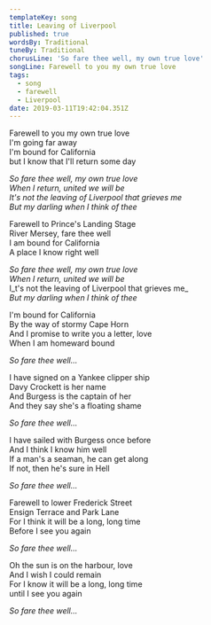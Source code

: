 ```yaml
---
templateKey: song
title: Leaving of Liverpool
published: true
wordsBy: Traditional
tuneBy: Traditional
chorusLine: 'So fare thee well, my own true love'
songLine: Farewell to you my own true love
tags:
  - song
  - farewell
  - Liverpool
date: 2019-03-11T19:42:04.351Z
---
```

Farewell to you my own true love\
I'm going far away\
I'm bound for California\
but I know that I'll return some day

_So fare thee well, my own true love_\
_When I return, united we will be_\
_It's not the leaving of Liverpool that grieves me_ \
_But my darling when I think of thee_

Farewell to Prince's Landing Stage \
River Mersey, fare thee well \
I am bound for California \
A place I know right well 

_So fare thee well, my own true love_\
_When I return, united we will be_\
I_t's not the leaving of Liverpool that grieves me_ \
_But my darling when I think of thee_

I'm bound for California \
By the way of stormy Cape Horn \
And I promise to write you a letter, love \
When I am homeward bound 

_So fare thee well..._

I have signed on a Yankee clipper ship \
Davy Crockett is her name \
And Burgess is the captain of her\
And they say she's a floating shame

_So fare thee well..._

I have sailed with Burgess once before \
And I think I know him well \
If a man's a seaman, he can get along \
If not, then he's sure in Hell 

_So fare thee well..._

Farewell to lower Frederick Street \
Ensign Terrace and Park Lane \
For I think it will be a long, long time \
Before I see you again 

_So fare thee well..._

Oh the sun is on the harbour, love \
And I wish I could remain \
For I know it will be a long, long time \
until I see you again 

_So fare thee well..._
